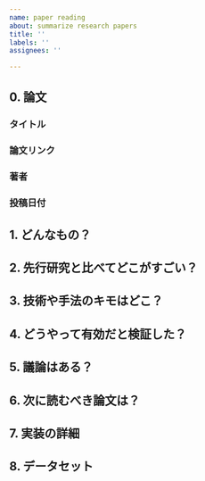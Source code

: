 ```yaml
---
name: paper reading
about: summarize research papers
title: ''
labels: ''
assignees: ''

---
```


## 0. 論文
### タイトル

### 論文リンク

### 著者

### 投稿日付

## 1. どんなもの？

## 2. 先行研究と比べてどこがすごい？

## 3. 技術や手法のキモはどこ？

## 4. どうやって有効だと検証した？

## 5. 議論はある？

## 6. 次に読むべき論文は？

## 7. 実装の詳細

## 8. データセット
